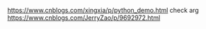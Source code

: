 https://www.cnblogs.com/xingxia/p/python_demo.html
check arg
https://www.cnblogs.com/JerryZao/p/9692972.html